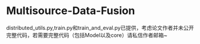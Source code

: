 # Multisource-Data-Fusion
distributed_utils.py,train.py和train_and_eval.py已提供，考虑论文作者并未公开完整代码，若需要完整代码（包括Model以及core）请私信作者邮箱~
